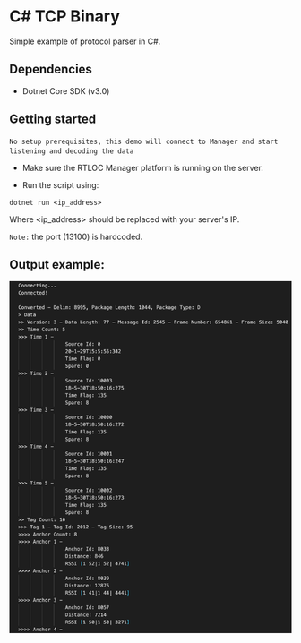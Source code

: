 # C# TCP Binary
Simple example of protocol parser in C#.

## Dependencies

* Dotnet Core SDK (v3.0)

## Getting started
`No setup prerequisites, this demo will connect to Manager and start listening and decoding the data`

* Make sure the RTLOC Manager platform is running on the server.

* Run the script using:
```
dotnet run <ip_address>
```
Where <ip_address> should be replaced with your server's IP.

`Note:` the port (13100) is hardcoded.

## Output example:

![Console view](/Data%20API/TCP_binary/CSharp/output.png?raw=true "Console output")
